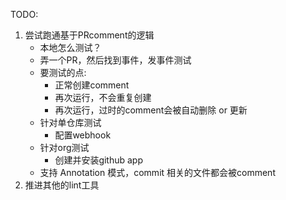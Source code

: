 TODO:
1. 尝试跑通基于PRcomment的逻辑
   - 本地怎么测试？
   - 弄一个PR，然后找到事件，发事件测试
   - 要测试的点:
     - 正常创建comment
     - 再次运行，不会重复创建
     - 再次运行，过时的comment会被自动删除 or 更新
   - 针对单仓库测试
     - 配置webhook
   - 针对org测试
     - 创建并安装github app
   - 支持 Annotation 模式，commit 相关的文件都会被comment
2. 推进其他的lint工具   
